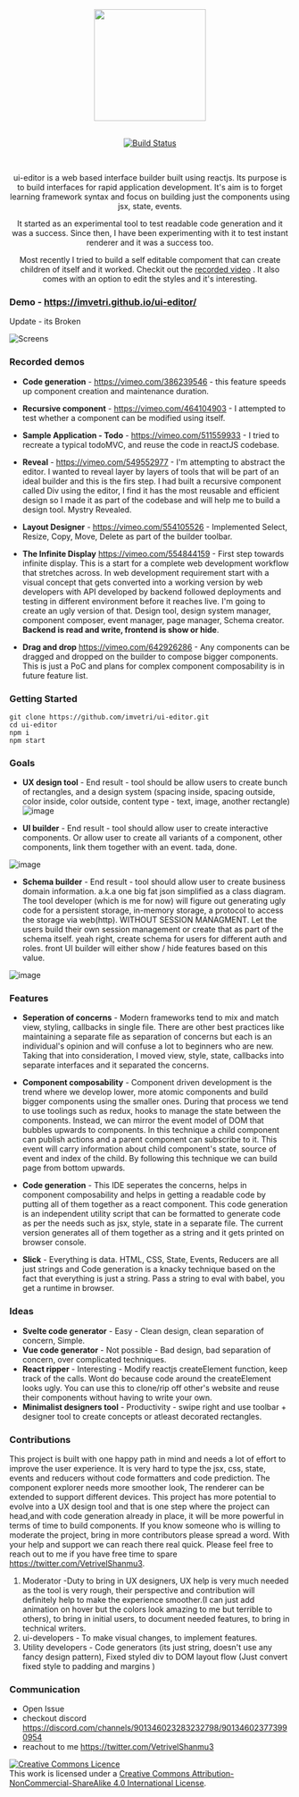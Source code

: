 <div align="center">
  <a href="https://github.com/imvetri/ui-editor">
    <img width="200" height="200" src="https://github.com/imvetri/ui-editor/blob/master/docs/logo_size.jpg">
  </a>
  <br>
  <br>
  
  [![Build Status](https://travis-ci.com/imvetri/ui-editor.svg?branch=master)](https://travis-ci.com/github/imvetri/ui-editor/)

  <br>
  <p>
    ui-editor is a web based interface builder built using reactjs. Its purpose is to build interfaces for rapid application development. It's aim is to forget learning framework syntax and focus on building just the components using jsx, state, events.
  </p>
 <p>
    It started as an experimental tool to test readable code generation and it was a success. Since then, I have been experimenting with it to test instant renderer and it was a success too.
  </p>
<p>
Most recently I tried to build a self editable compoment that can create children of itself and it worked. Checkit out the <a href="https://vimeo.com/464104903">recorded video</a> . It also comes with an option to edit the styles and it's interesting.
</p>

</div>

### Demo - https://imvetri.github.io/ui-editor/ 
Update - its Broken

![Screens](https://user-images.githubusercontent.com/6542274/128317793-46680b02-ff49-4ce2-82ad-d88317f71385.png)


### Recorded demos
* <b>Code generation</b> - https://vimeo.com/386239546 - this feature speeds up component creation and maintenance duration.

* <b>Recursive component</b> - https://vimeo.com/464104903 - I attempted to test whether a component can be modified using itself.

* <b>Sample Application - Todo</b> - https://vimeo.com/511559933 - I tried to recreate a typical todoMVC, and reuse the code in reactJS codebase.

* <b>Reveal</b> - https://vimeo.com/549552977 - I'm attempting to abstract the editor. I wanted to reveal layer by layers of tools that will be part of an ideal builder and this is the firs step. I had built a recursive component called Div using the editor, I find it has the most reusable and efficient design so I made it as part of the codebase and will help me to build a design tool. Mystry Revealed.

* <b>Layout Designer</b>  - https://vimeo.com/554105526 - Implemented Select, Resize, Copy, Move, Delete as part of the builder toolbar.

* <b>The Infinite Display</b> https://vimeo.com/554844159 - First step towards infinite display. This is a start for a complete web development workflow that stretches across. In web development requirement start with a visual concept that gets converted into a working version by web developers with API developed by backend followed deployments and testing in different environment before it reaches live. I'm going to create an ugly version of that. Design tool, design system manager, component composer, event manager, page manager, Schema creator. **Backend is read and write, frontend is show or hide**.

* <b>Drag and drop</b> https://vimeo.com/642926286 - Any components can be dragged and dropped on the builder to compose bigger components. This is just a PoC and plans for complex component composability is in future feature list. 

### Getting Started


```
git clone https://github.com/imvetri/ui-editor.git
cd ui-editor
npm i
npm start

```

### Goals
* <b>UX design tool</b> - End result - tool should be allow users to create bunch of rectangles, and a design system (spacing inside, spacing outside, color inside, color outside, content type - text, image, another rectangle)
![image](https://user-images.githubusercontent.com/6542274/126032138-207c871a-988d-4aca-8338-5fef7dfd68fe.png)

* <b>UI builder</b> - End result - tool should allow user to create interactive components. Or allow user to create all variants of a component, other components, link them together with an event. tada, done.

![image](https://user-images.githubusercontent.com/6542274/126032184-3ea1dfbf-7da7-444a-a29a-6ef020f7bc88.png)

* <b>Schema builder</b> - End result - tool should allow user to create business domain information. a.k.a one big fat json simplified as a class diagram. The tool developer (which is me for now) will figure out generating ugly code for a persistent storage, in-memory storage, a protocol to access the storage via web(http). WITHOUT SESSION MANAGMENT. Let the users build their own session management or create that as part of the schema itself. yeah right, create schema for users for different auth and roles. front UI builder will either show / hide features based on this value.

![image](https://user-images.githubusercontent.com/6542274/126032164-87b2ce4a-6c9a-4809-a87c-75316d0080ec.png)


### Features
* <b>Seperation of concerns</b> - Modern frameworks tend to mix and match view, styling, callbacks in single file. There are other best practices like maintaining a separate file as separation of concerns but each is an individual's opinion and will confuse a lot to beginners who are new. Taking that into consideration, I moved view, style, state, callbacks into separate interfaces and it separated the concerns.

* <b>Component composability</b> - Component driven development is the trend where we develop lower, more atomic components and build bigger components using the smaller ones. During that process we tend to use toolings such as redux, hooks to manage the state between the components. Instead, we can mirror the event model of DOM that bubbles upwards to components. In this technique a child component can publish actions and a parent component can subscribe to it. This event will carry information about child component's state, source of event and index of the child. By following this technique we can build page from bottom upwards.

* <b>Code generation</b> - This IDE seperates the concerns, helps in component composability and helps in getting a readable code by putting all of them together as a react component. This code generation is an independent utility script that can be formatted to generate code as per the needs such as jsx, style, state in a separate file. The current version generates all of them together as a string and it gets printed on browser console.

* <b>Slick</b> - Everything is data. HTML, CSS, State, Events, Reducers are all just strings and Code generation is a knacky technique based on the fact that everything is just a string. Pass a string to eval with babel, you get a runtime in browser.

### Ideas
* <b>Svelte code generator</b> - Easy - Clean design, clean separation of concern, Simple.
* <b>Vue code generator</b> - Not possible - Bad design, bad separation of concern, over complicated techniques.
* <b>React ripper</b> - Interesting - Modify reactjs createElement function, keep track of the calls. Wont do because code around the createElement looks ugly. You can use this to clone/rip off other's website and reuse their components without having to write your own.
* <b>Minimalist designers tool</b> - Productivity - swipe right and use toolbar + designer tool to create concepts or atleast decorated rectangles.

### Contributions
This project is built with one happy path in mind and needs a lot of effort to improve the user experience. It is very hard to type the jsx, css, state, events and reducers without code formatters and code prediction. The component explorer needs more smoother look, The renderer can be extended to support different devices. This project has more potential to evolve into a UX design tool and that is one step where the project can head,and with code generation already in place, it will be more powerful in terms of time to build components. If you know someone who is willing to moderate the project, bring in more contributors please spread a word.  With your help and support we can reach there real quick. Please feel free to reach out to me if you have free time to spare https://twitter.com/VetrivelShanmu3.

1. Moderator -Duty to bring in UX designers, UX help is very much needed as the tool is very rough, their perspective and contribution will definitely help to make the experience smoother.(I can just add animation on hover but the colors look amazing to me but terrible to others), to bring in initial users, to document needed features, to bring in technical writers.
2. ui-developers - To make visual changes, to implement features.
3. Utility developers - Code generators (its just string, doesn't use any fancy design pattern), Fixed styled div to DOM layout flow (Just convert fixed style to padding and margins )

### Communication
* Open Issue
* checkout discord https://discord.com/channels/901346023283232798/901346023773990954 
* reachout to me https://twitter.com/VetrivelShanmu3


<a rel="license" href="http://creativecommons.org/licenses/by-nc-sa/4.0/"><img alt="Creative Commons Licence" style="border-width:0" src="https://i.creativecommons.org/l/by-nc-sa/4.0/88x31.png" /></a><br />This work is licensed under a <a rel="license" href="http://creativecommons.org/licenses/by-nc-sa/4.0/">Creative Commons Attribution-NonCommercial-ShareAlike 4.0 International License</a>.
